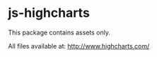js-highcharts
=============

This package contains assets only.  

All files available at:
http://www.highcharts.com/